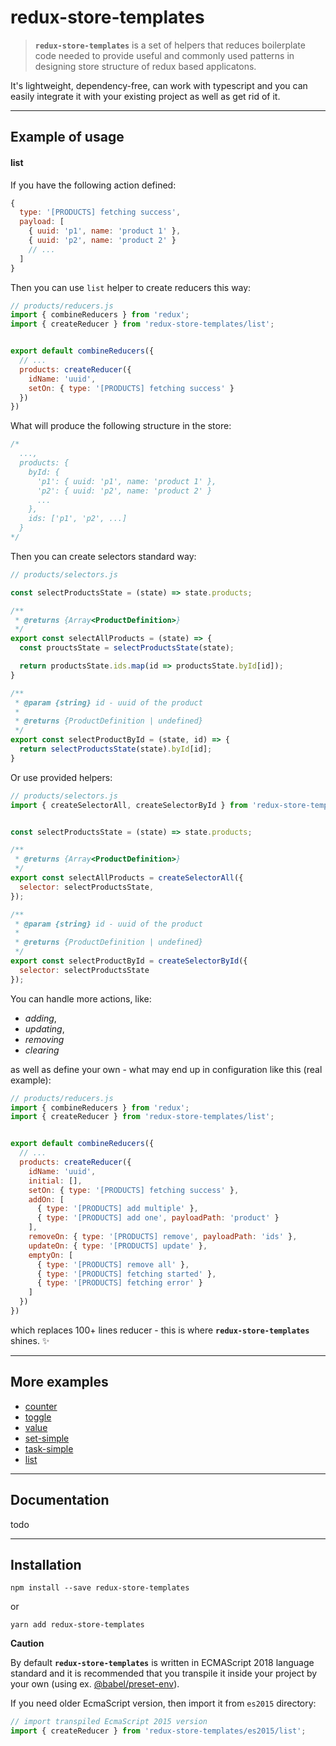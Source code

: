 # redux-store-templates

> **`redux-store-templates`** is a set of helpers that reduces boilerplate code needed to provide useful and commonly used patterns in designing store structure of redux based applicatons.

It's lightweight, dependency-free, can work with typescript and you can easily integrate it with your existing project as well as get rid of it.

***

## Example of usage

#### list

If you have the following action defined:

```js
{
  type: '[PRODUCTS] fetching success',
  payload: [
    { uuid: 'p1', name: 'product 1' },
    { uuid: 'p2', name: 'product 2' }
    // ...
  ]
}
```

Then you can use `list` helper to create reducers this way:

```js
// products/reducers.js
import { combineReducers } from 'redux';
import { createReducer } from 'redux-store-templates/list';


export default combineReducers({
  // ...
  products: createReducer({
    idName: 'uuid',
    setOn: { type: '[PRODUCTS] fetching success' }
  })
})
```

What will produce the following structure in the store:

```js
/*
  ...,
  products: {
    byId: {
      'p1': { uuid: 'p1', name: 'product 1' },
      'p2': { uuid: 'p2', name: 'product 2' }
      ...
    },
    ids: ['p1', 'p2', ...]
  }
*/
```

Then you can create selectors standard way:

```js
// products/selectors.js

const selectProductsState = (state) => state.products;

/**
 * @returns {Array<ProductDefinition>}
 */
export const selectAllProducts = (state) => {
  const prouctsState = selectProductsState(state);

  return productsState.ids.map(id => productsState.byId[id]);
}

/**
 * @param {string} id - uuid of the product
 * 
 * @returns {ProductDefinition | undefined}
 */
export const selectProductById = (state, id) => {
  return selectProductsState(state).byId[id];
}
```

Or use provided helpers:

```js
// products/selectors.js
import { createSelectorAll, createSelectorById } from 'redux-store-templates/list';


const selectProductsState = (state) => state.products;

/**
 * @returns {Array<ProductDefinition>}
 */
export const selectAllProducts = createSelectorAll({
  selector: selectProductsState,
});

/**
 * @param {string} id - uuid of the product
 * 
 * @returns {ProductDefinition | undefined}
 */
export const selectProductById = createSelectorById({
  selector: selectProductsState
});
```

You can handle more actions, like:

- _adding_,
- _updating_,
- _removing_
- _clearing_

as well as define your own - what may end up in configuration like this (real example):

```js
// products/reducers.js
import { combineReducers } from 'redux';
import { createReducer } from 'redux-store-templates/list';


export default combineReducers({
  // ...
  products: createReducer({
    idName: 'uuid',
    initial: [],
    setOn: { type: '[PRODUCTS] fetching success' },
    addOn: [
      { type: '[PRODUCTS] add multiple' },
      { type: '[PRODUCTS] add one', payloadPath: 'product' }
    ],
    removeOn: { type: '[PRODUCTS] remove', payloadPath: 'ids' },
    updateOn: { type: '[PRODUCTS] update' },
    emptyOn: [
      { type: '[PRODUCTS] remove all' },
      { type: '[PRODUCTS] fetching started' },
      { type: '[PRODUCTS] fetching error' }
    ]
  })
})
```

which replaces 100+ lines reducer - this is where **`redux-store-templates`** shines. :sparkles:

***

## More examples

- [counter](docs/examples.md#counter)
- [toggle](docs/examples.md#toggle)
- [value](docs/examples.md#value)
- [set-simple](docs/examples.md#set-simple)
- [task-simple](docs/examples.md#task-simple)
- [list](#list)

***

## Documentation

todo

***

## Installation

`npm install --save redux-store-templates`

or

`yarn add redux-store-templates`

**Caution**

By default **`redux-store-templates`** is written in ECMAScript 2018 language standard and it is recommended that you transpile it inside your project by your own (using ex. [@babel/preset-env](https://babeljs.io/docs/en/babel-preset-env)).

If you need older EcmaScript version, then import it from `es2015` directory:

```js
// import transpiled EcmaScript 2015 version
import { createReducer } from 'redux-store-templates/es2015/list';
```

